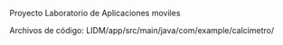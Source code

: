 Proyecto Laboratorio de Aplicaciones moviles

Archivos de código: LIDM/app/src/main/java/com/example/calcimetro/

